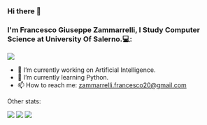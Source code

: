 ### Hi there 👋

### I'm Francesco Giuseppe Zammarrelli, I Study Computer Science at University Of Salerno.💻:

<a href="https://github.com/frankzamma">
    <img src="https://github-stats-alpha.vercel.app/api?username=frankzamma&cc=000&tc=fff&ic=fff&bc=000">
</a>

- 🔭 I’m currently working on Artificial Intelligence.
- 🌱 I’m currently learning Python.
- 📫 How to reach me: zammarrelli.francesco20@gmail.com

Other stats:

![](http://github-profile-summary-cards.vercel.app/api/cards/profile-details?username=frankzamma&theme=dracula&count_private=true&inlcude_all_commits=true) 
![](http://github-profile-summary-cards.vercel.app/api/cards/repos-per-language?username=frankzamma&theme=dracula&count_private=true) 
![](http://github-profile-summary-cards.vercel.app/api/cards/most-commit-language?username=frankzamma&theme=dracula&count_private=true&include_all_commits=true)

<!--
**frankzamma/frankzamma** is a ✨ _special_ ✨ repository because its `README.md` (this file) appears on your GitHub profile.

Here are some ideas to get you started:

- 🔭 I’m currently working on ...
- 🌱 I’m currently learning ...
- 👯 I’m looking to collaborate on ...
- 🤔 I’m looking for help with ...
- 💬 Ask me about ...
- 📫 How to reach me: ...
- 😄 Pronouns: ...
- ⚡ Fun fact: ...
-->

